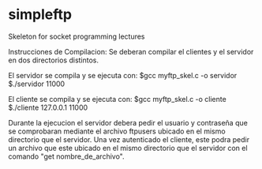 # simpleftp
Skeleton for socket programming lectures

Instrucciones de Compilacion:
Se deberan compilar el clientes y el servidor en dos directorios distintos.

El servidor se compila y se ejecuta con:
$gcc myftp_skel.c -o servidor
$./servidor 11000

El cliente se compila y se ejecuta con:
$gcc myftp_skel.c -o cliente
$./cliente 127.0.0.1 11000

Durante la ejecucion el servidor debera pedir el usuario y contraseña que se comprobaran mediante el archivo ftpusers ubicado en el mismo directorio que el servidor. Una vez autenticado el cliente, este podra pedir un archivo que este ubicado en el mismo directorio que el servidor con el comando "get nombre_de_archivo".



